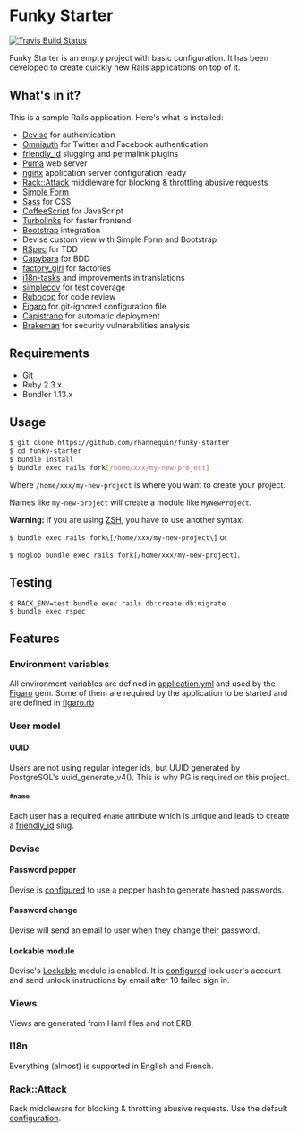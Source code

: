 # Funky Starter

[![Travis Build Status](https://api.travis-ci.org/rhannequin/funky-starter.png)](https://travis-ci.org/rhannequin/funky-starter)

Funky Starter is an empty project with basic configuration. It has been developed to create quickly new Rails applications on top of it.


## What's in it?

This is a sample Rails application. Here's what is installed:

* [Devise](https://github.com/plataformatec/devise) for authentication
* [Omniauth](https://github.com/omniauth/omniauth) for Twitter and Facebook authentication
* [friendly_id](https://github.com/norman/friendly_id) slugging and permalink plugins
* [Puma](https://github.com/puma/puma) web server
* [nginx](http://nginx.org) application server configuration ready
* [Rack::Attack](https://github.com/kickstarter/rack-attack) middleware for blocking & throttling abusive requests
* [Simple Form](https://github.com/plataformatec/simple_form)
* [Sass](http://sass-lang.com/guide) for CSS
* [CoffeeScript](http://coffeescript.org/) for JavaScript
* [Turbolinks](https://github.com/rails/turbolinks) for faster frontend
* [Bootstrap](https://github.com/twbs/bootstrap-sass) integration
* Devise custom view with Simple Form and Bootstrap
* [RSpec](https://github.com/rspec/rspec-rails) for TDD
* [Capybara](https://github.com/jnicklas/capybara) for BDD
* [factory_girl](https://github.com/thoughtbot/factory_girl) for factories
* [i18n-tasks](https://github.com/glebm/i18n-tasks) and improvements in translations
* [simplecov](https://github.com/colszowka/simplecov) for test coverage
* [Rubocop](https://github.com/bbatsov/rubocop) for code review
* [Figaro](https://github.com/laserlemon/figaro) for git-ignored configuration file
* [Capistrano](http://capistranorb.com) for automatic deployment
* [Brakeman](https://github.com/presidentbeef/brakeman) for security vulnerabilities analysis


## Requirements

* Git
* Ruby 2.3.x
* Bundler 1.13.x


## Usage

```sh
$ git clone https://github.com/rhannequin/funky-starter
$ cd funky-starter
$ bundle install
$ bundle exec rails fork[/home/xxx/my-new-project]
```

Where `/home/xxx/my-new-project` is where you want to create your project.

Names like `my-new-project` will create a module like `MyNewProject`.

**Warning:** if you are using [ZSH](https://github.com/robbyrussell/oh-my-zsh), you have to use another syntax:

`$ bundle exec rails fork\[/home/xxx/my-new-project\]` or

`$ noglob bundle exec rails fork[/home/xxx/my-new-project]`.


## Testing

```
$ RACK_ENV=test bundle exec rails db:create db:migrate
$ bundle exec rspec
```

## Features

### Environment variables

All environment variables are defined in [application.yml](https://github.com/rhannequin/funky-starter/blob/master/config/application.yml) and used by the [Figaro](https://github.com/laserlemon/figaro) gem. Some of them are required by the application to be started and are defined in [figaro.rb](https://github.com/rhannequin/funky-starter/blob/master/config/initializers/figaro.rb)

### User model

#### UUID

Users are not using regular integer ids, but UUID generated by PostgreSQL's uuid_generate_v4(). This is why PG is required on this project.

#### `#name`

Each user has a required `#name` attribute which is unique and leads to create a [friendly_id](https://github.com/norman/friendly_id) slug.

### Devise

#### Password pepper

Devise is [configured](https://github.com/rhannequin/funky-starter/blob/master/config/initializers/devise.rb) to use a pepper hash to generate hashed passwords.

#### Password change

Devise will send an email to user when they change their password.

#### Lockable module

Devise's [Lockable](http://www.rubydoc.info/github/plataformatec/devise/master/Devise/Models/Lockable) module is enabled. It is [configured](https://github.com/rhannequin/funky-starter/blob/master/config/initializers/devise.rb) lock user's account and send unlock instructions by email after 10 failed sign in.

### Views

Views are generated from Haml files and not ERB.

### I18n

Everything (almost) is supported in English and French.

### Rack::Attack

Rack middleware for blocking & throttling abusive requests. Use the default [configuration](https://github.com/rhannequin/funky-starter/blob/master/config/initializers/rack-attack.rb).
